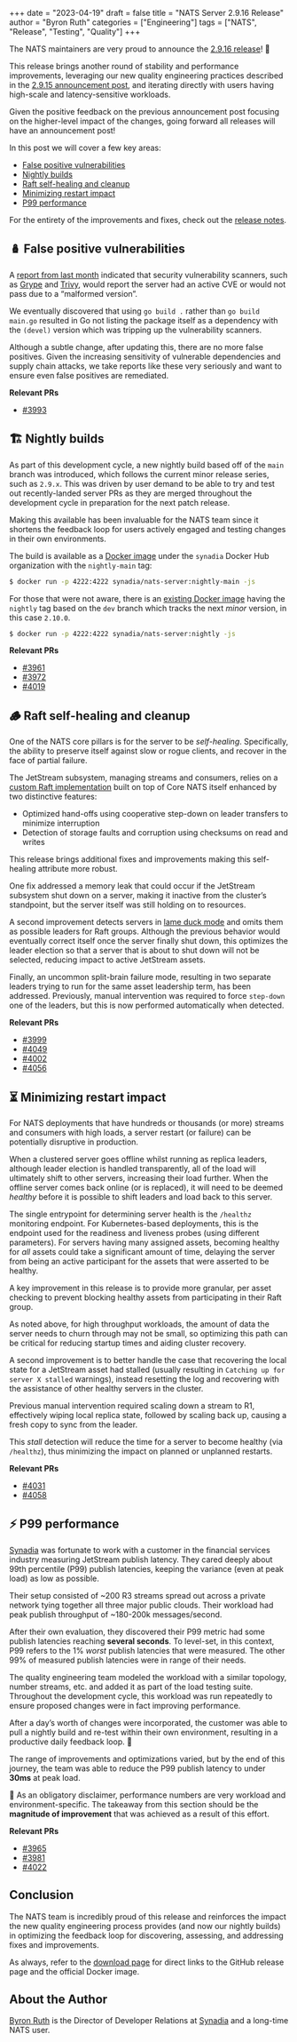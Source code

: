 +++
date = "2023-04-19"
draft = false
title = "NATS Server 2.9.16 Release"
author = "Byron Ruth"
categories = ["Engineering"]
tags = ["NATS", "Release", "Testing", "Quality"]
+++

The NATS maintainers are very proud to announce the [2.9.16 release](https://github.com/nats-io/nats-server/releases/tag/v2.9.16)! 🥳

This release brings another round of stability and performance improvements, leveraging our new quality engineering practices described in the [2.9.15 announcement post](/blog/nats-server-2.9.15-release/), and iterating directly with users having high-scale and latency-sensitive workloads.

Given the positive feedback on the previous announcement post focusing on the higher-level impact of the changes, going forward all releases will have an announcement post!

In this post we will cover a few key areas:

- [False positive vulnerabilities](#false-positive-vulnerabilities)
- [Nightly builds](#nightly-builds)
- [Raft self-healing and cleanup](#raft-self-healing-and-cleanup)
- [Minimizing restart impact](#minimizing-restart-impact)
- [P99 performance](#p99-performance)

For the entirety of the improvements and fixes, check out the [release
notes](https://github.com/nats-io/nats-server/releases/tag/v2.9.16).

## 🪆 False positive vulnerabilities

A [report from last month](https://github.com/nats-io/nats-server/issues/3992) indicated that security vulnerability scanners, such as [Grype](https://github.com/anchore/grype) and [Trivy](https://github.com/aquasecurity/trivy), would report the server had an active CVE or would not pass due to a “malformed version”.

We eventually discovered that using `go build .` rather than `go build main.go` resulted in Go not listing the package itself as a dependency with the `(devel)` version which was tripping up the vulnerability scanners.

Although a subtle change, after updating this, there are no more false positives. Given the increasing sensitivity of vulnerable dependencies and supply chain attacks, we take reports like these very seriously and want to ensure even false positives are remediated.

**Relevant PRs**

- [#3993](https://github.com/nats-io/nats-server/pull/3993)

## 🏗️ Nightly builds

As part of this development cycle, a new nightly build based off of the `main` branch was introduced, which follows the current minor release series, such as `2.9.x`. This was driven by user demand to be able to try and test out recently-landed server PRs as they are merged throughout the development cycle in preparation for the next patch release.

Making this available has been invaluable for the NATS team since it shortens the feedback loop for users actively engaged and testing changes in their own environments.

The build is available as a [Docker image](https://hub.docker.com/r/synadia/nats-server/tags?page=1&name=nightly-main) under the `synadia` Docker Hub organization with the `nightly-main` tag:

```sh
$ docker run -p 4222:4222 synadia/nats-server:nightly-main -js
```

For those that were not aware, there is an [existing Docker image](https://hub.docker.com/r/synadia/nats-server/tags?page=1&name=nightly) having the `nightly` tag based on the `dev` branch which tracks the next *minor* version, in this case `2.10.0`.

```sh
$ docker run -p 4222:4222 synadia/nats-server:nightly -js
```

**Relevant PRs**

- [#3961](https://github.com/nats-io/nats-server/pull/3961)
- [#3972](https://github.com/nats-io/nats-server/pull/3972)
- [#4019](https://github.com/nats-io/nats-server/pull/4019)


## 🪵 Raft self-healing and cleanup

One of the NATS core pillars is for the server to be *self-healing*. Specifically, the ability to preserve itself against slow or rogue clients, and recover in the face of partial failure.

The JetStream subsystem, managing streams and consumers, relies on a [custom Raft implementation](https://github.com/nats-io/nats-server/blob/main/server/raft.go) built on top of Core NATS itself enhanced by two distinctive features:

- Optimized hand-offs using cooperative step-down on leader transfers to minimize interruption
- Detection of storage faults and corruption using checksums on read and writes

This release brings additional fixes and improvements making this self-healing attribute more robust.

One fix addressed a memory leak that could occur if the JetStream subsystem shut down on a server, making it inactive from the cluster’s standpoint, but the server itself was still holding on to resources.

A second improvement detects servers in [lame duck mode](https://docs.nats.io/running-a-nats-service/nats_admin/lame_duck_mode) and omits them as possible leaders for Raft groups. Although the previous behavior would eventually correct itself once the server finally shut down, this optimizes the leader election so that a server that is about to shut down will not be selected, reducing impact to active JetStream assets.

Finally, an uncommon split-brain failure mode, resulting in two separate leaders trying to run for the same asset leadership term, has been addressed. Previously, manual intervention was required to force `step-down` one of the leaders, but this is now performed automatically when detected.

**Relevant PRs**

- [#3999](https://github.com/nats-io/nats-server/pull/3999)
- [#4049](https://github.com/nats-io/nats-server/pull/4049)
- [#4002](https://github.com/nats-io/nats-server/pull/4002)
- [#4056](https://github.com/nats-io/nats-server/pull/4056)

## ⏳ Minimizing restart impact

For NATS deployments that have hundreds or thousands (or more) streams and consumers with high loads, a server restart (or failure) can be potentially disruptive in production.

When a clustered server goes offline whilst running as replica leaders, although leader election is handled transparently, all of the load will ultimately shift to other servers, increasing their load further. When the offline server comes back online (or is replaced), it will need to be deemed *healthy* before it is possible to shift leaders and load back to this server.

The single entrypoint for determining server health is the `/healthz` monitoring endpoint. For Kubernetes-based deployments, this is the endpoint used for the readiness and liveness probes (using different parameters). For servers having many assigned assets, becoming healthy for *all* assets could take a significant amount of time, delaying the server from being an active participant for the assets that were asserted to be healthy.

A key improvement in this release is to provide more granular, per asset checking to prevent blocking healthy assets from participating in their Raft group.

As noted above, for high throughput workloads, the amount of data the server needs to churn through may not be small, so optimizing this path can be critical for reducing startup times and aiding cluster recovery.

A second improvement is to better handle the case that recovering the local state for a JetStream asset had stalled (usually resulting in `Catching up for server X stalled` warnings), instead resetting the log and recovering with the assistance of other healthy servers in the cluster.

Previous manual intervention required scaling down a stream to R1, effectively wiping local replica state, followed by scaling back up, causing a fresh copy to sync from the leader.

This *stall* detection will reduce the time for a server to become healthy (via `/healthz`), thus minimizing the impact on planned or unplanned restarts.

**Relevant PRs**

- [#4031](https://github.com/nats-io/nats-server/pull/4031)
- [#4058](https://github.com/nats-io/nats-server/pull/4058)

## ⚡ P99 performance

[Synadia](https://synadia.com) was fortunate to work with a customer in the financial services industry measuring JetStream publish latency. They cared deeply about 99th percentile (P99) publish latencies, keeping the variance (even at peak load) as low as possible.

Their setup consisted of ~200 R3 streams spread out across a private network tying together all three major public clouds. Their workload had peak publish throughput of ~180-200k messages/second.

After their own evaluation, they discovered their P99 metric had some publish latencies reaching **several seconds**. To level-set, in this context, P99 refers to the 1% *worst* publish latencies that were measured. The other 99% of measured publish latencies were in range of their needs.

The quality engineering team modeled the workload with a similar topology, number streams, etc. and added it as part of the load testing suite. Throughout the development cycle, this workload was run repeatedly to ensure proposed changes were in fact improving performance.

After a day’s worth of changes were incorporated, the customer was able to pull a nightly build and re-test within their own environment, resulting in a productive daily feedback loop. 🙌

The range of improvements and optimizations varied, but by the end of this journey, the team was able to reduce the P99 publish latency to under **30ms** at peak load.

📝 As an obligatory disclaimer, performance numbers are very workload and environment-specific. The takeaway from this section should be the **magnitude of improvement** that was achieved as a result of this effort.

**Relevant PRs**

- [#3965](https://github.com/nats-io/nats-server/pull/3965)
- [#3981](https://github.com/nats-io/nats-server/pull/3981)
- [#4022](https://github.com/nats-io/nats-server/pull/4022)

## Conclusion

The NATS team is incredibly proud of this release and reinforces the impact the new quality engineering process provides (and now our nightly builds) in optimizing the feedback loop for discovering, assessing, and addressing fixes and improvements.

As always, refer to the [download page](https://nats.io/download/) for direct links to the GitHub release page and the official Docker image.

## About the Author

[Byron Ruth](https://www.linkedin.com/in/byron-ruth/) is the Director of Developer Relations at [Synadia](https://synadia.com) and a long-time NATS user.
